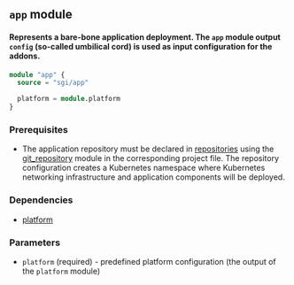 ## `app` module
#### Represents a bare-bone application deployment. The `app` module output `config` (so-called umbilical cord) is used as input configuration for the addons.   

```terraform
module "app" {
  source = "sgi/app"

  platform = module.platform
}
```

### Prerequisites
 - The application repository must be declared in [repositories](https://dev.azure.com/SGICanDevOps/InfrastructureAsCode/_git/terraform-azuredevops?version=GBmain&path=%2Frepositories) using the [git_repository](https://dev.azure.com/SGICanDevOps/InfrastructureAsCode/_git/terraform-azuredevops?version=GBmain&path=%2Fmodules%2Fgit_repository) module in the corresponding project file. 
   The repository configuration creates a Kubernetes namespace where Kubernetes networking infrastructure and application components will be deployed. 

### Dependencies
 - [platform](https://dev.azure.com/SGICanDevOps/InfrastructureAsCode/_git/terraform-platform)

### Parameters
 - `platform` (required) - predefined platform configuration (the output of the `platform` module)
